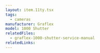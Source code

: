 ```yaml
---
layout: item.11ty.tsx
tags:
  - cameras
manufacturer: Graflex
model: 1000 Shutter
relatedFiles:
  - graflex-1000-shutter-service-manual
relatedLinks:
---
```


